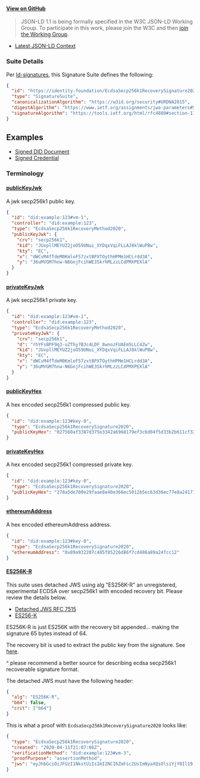 #### [View on GitHub](https://github.com/decentralized-identity/EcdsaSecp256k1RecoverySignature2020)

> JSON-LD 1.1 is being formally specified in the W3C JSON-LD Working Group. To participate in this work, please join the W3C and then [join the Working Group](https://www.w3.org/2018/json-ld-wg/).

- [Latest JSON-LD Context](https://identity.foundation/EcdsaSecp256k1RecoverySignature2020/lds-ecdsa-secp256k1-recovery2020-0.0.jsonld)

### Suite Details

Per [ld-signatures](https://w3c-ccg.github.io/ld-signatures/#signature-suites), this Signature Suite defines the following:

```json
{
  "id": "https://identity.foundation/EcdsaSecp256k1RecoverySignature2020#EcdsaSecp256k1RecoverySignature2020",
  "type": "SignatureSuite",
  "canonicalizationAlgorithm": "https://w3id.org/security#URDNA2015",
  "digestAlgorithm": "https://www.ietf.org/assignments/jwa-parameters#SHA256",
  "signatureAlgorithm": "https://tools.ietf.org/html/rfc4880#section-11.4"
}
```

## Examples

- [Signed DID Document](https://identity.foundation/EcdsaSecp256k1RecoverySignature2020/docs/unlockedDID.json)
- [Signed Credential](https://identity.foundation/EcdsaSecp256k1RecoverySignature2020/docs/verifiableCredential.json)

### Terminology

<h4 id="publicKeyJwk"><a href="#publicKeyJwk">publicKeyJwk</a></h4>

A jwk secp256k1 public key.

```json
{
  "id": "did:example:123#vm-1",
  "controller": "did:example:123",
  "type": "EcdsaSecp256k1RecoveryMethod2020",
  "publicKeyJwk": {
    "crv": "secp256k1",
    "kid": "JUvpllMEYUZ2joO59UNui_XYDqxVqiFLLAJ8klWuPBw",
    "kty": "EC",
    "x": "dWCvM4fTdeM0KmloF57zxtBPXTOythHPMm1HCLrdd3A",
    "y": "36uMVGM7hnw-N6GnjFcihWE3SkrhMLzzLCdPMXPEXlA"
  }
}
```

<h4 id="privateKeyJwk"><a href="#privateKeyJwk">privateKeyJwk</a></h4>

A jwk secp256k1 private key.

```json
{
  "id": "did:example:123#vm-1",
  "controller": "did:example:123",
  "type": "EcdsaSecp256k1RecoveryMethod2020",
  "privateKeyJwk": {
    "crv": "secp256k1",
    "d": "rhYFsBPF9q3-uZThy7B3c4LDF_8wnozFUAEm5LLC4Zw",
    "kid": "JUvpllMEYUZ2joO59UNui_XYDqxVqiFLLAJ8klWuPBw",
    "kty": "EC",
    "x": "dWCvM4fTdeM0KmloF57zxtBPXTOythHPMm1HCLrdd3A",
    "y": "36uMVGM7hnw-N6GnjFcihWE3SkrhMLzzLCdPMXPEXlA"
  }
}
```

<h4 id="publicKeyHex"><a href="#publicKeyHex">publicKeyHex</a></h4>

A hex encoded secp256k1 compressed public key.

```json
{
  "id": "did:example:123#key-0",
  "type": "EcdsaSecp256k1RecoverySignature2020",
  "publicKeyHex": "027560af3387d375e3342a6968179ef3c6d04f5d33b2b611cf326d4708badd7770"
}
```

<h4 id="privateKeyHex"><a href="#privateKeyHex">privateKeyHex</a></h4>

A hex encoded secp256k1 compressed private key.

```json
{
  "id": "did:example:123#key-0",
  "type": "EcdsaSecp256k1RecoverySignature2020",
  "publicKeyHex": "278a5de700e29faae8e40e366ec5012b5ec63d36ec77e8a2417154cc1d25383f"
}
```

<h4 id="ethereumAddress"><a href="#ethereumAddress">ethereumAddress</a></h4>

A hex encoded ethereumAddress address.

```json
{
  "id": "did:example:123#key-0",
  "type": "EcdsaSecp256k1RecoverySignature2020",
  "ethereumAddress": "0x89a932207c485f85226d86f7cd486a89a24fcc12"
}
```

<h4 id="ES256K-R"><a href="#ES256K-R">ES256K-R</a></h4>

This suite uses detached JWS using alg "ES256K-R" an unregistered, experimental ECDSA over secp256k1 with encoded recovery bit. Please review the details below.

- [Detached JWS RFC 7515](https://tools.ietf.org/html/rfc7515#appendix-F)
- [ES256-K](https://tools.ietf.org/html/draft-ietf-cose-webauthn-algorithms-04#section-3.2)

ES256K-R is just ES256K with the recovery bit appended... making the signature 65 bytes instead of 64.

The recovery bit is used to extract the public key from the signature. See [here](https://github.com/bitjson/bitcoin-ts/blob/90848d9/src/lib/crypto/secp256k1-types.ts#L220).

^ please recommend a better source for describing ecdsa secp256k1 recoverable signature format.

The detached JWS must have the following header:

```json
{
  "alg": "ES256K-R",
  "b64": false,
  "crit": ["b64"]
}
```

This is what a proof with `EcdsaSecp256k1RecoverySignature2020` looks like:

```json
{
  "type": "EcdsaSecp256k1RecoverySignature2020",
  "created": "2020-04-11T21:07:06Z",
  "verificationMethod": "did:example:123#vm-3",
  "proofPurpose": "assertionMethod",
  "jws": "eyJhbGciOiJFUzI1NkstUiIsImI2NCI6ZmFsc2UsImNyaXQiOlsiYjY0Il19..pp9eiLCMfN4EfSB3cbl3UxJ4TtgUaTfByDaaB6IZbXsnvIy5AUIFjbgaiFNtq9-3f8mP7foD_HXpjrdWZfzlwAE"
}
```
